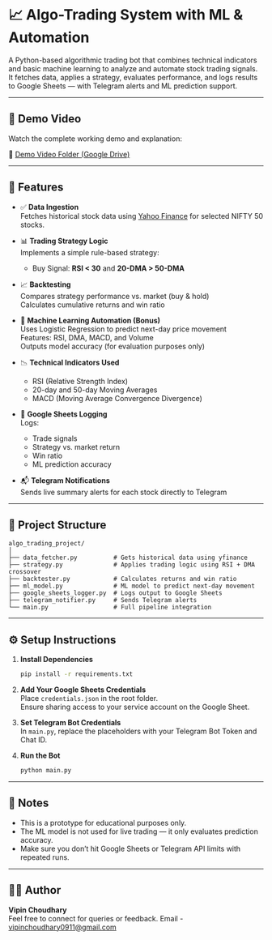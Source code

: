 # 📈 Algo-Trading System with ML & Automation

A Python-based algorithmic trading bot that combines technical indicators and basic machine learning to analyze and automate stock trading signals. It fetches data, applies a strategy, evaluates performance, and logs results to Google Sheets — with Telegram alerts and ML prediction support.

---


## 🎥 Demo Video

Watch the complete working demo and explanation:

🔗 [Demo Video Folder (Google Drive)](https://drive.google.com/drive/folders/1oAbiveaGSjrWqYFZdPBEAeTIwIGDAzZL?usp=sharing)

---

## 🚀 Features

- ✅ **Data Ingestion**  
  Fetches historical stock data using [Yahoo Finance](https://finance.yahoo.com/) for selected NIFTY 50 stocks.

- 📊 **Trading Strategy Logic**  
  Implements a simple rule-based strategy:
  - Buy Signal: **RSI < 30** and **20-DMA > 50-DMA**

- 📈 **Backtesting**  
  Compares strategy performance vs. market (buy & hold)  
  Calculates cumulative returns and win ratio

- 🤖 **Machine Learning Automation (Bonus)**  
  Uses Logistic Regression to predict next-day price movement  
  Features: RSI, DMA, MACD, and Volume  
  Outputs model accuracy (for evaluation purposes only)

- 📉 **Technical Indicators Used**
  - RSI (Relative Strength Index)
  - 20-day and 50-day Moving Averages
  - MACD (Moving Average Convergence Divergence)

- 🧾 **Google Sheets Logging**  
  Logs:
  - Trade signals
  - Strategy vs. market return
  - Win ratio
  - ML prediction accuracy

- 📬 **Telegram Notifications**  
  Sends live summary alerts for each stock directly to Telegram

---

## 🧩 Project Structure

```
algo_trading_project/
│
├── data_fetcher.py          # Gets historical data using yfinance
├── strategy.py              # Applies trading logic using RSI + DMA crossover
├── backtester.py            # Calculates returns and win ratio
├── ml_model.py              # ML model to predict next-day movement
├── google_sheets_logger.py  # Logs output to Google Sheets
├── telegram_notifier.py     # Sends Telegram alerts
└── main.py                  # Full pipeline integration
```

---

## ⚙️ Setup Instructions

1. **Install Dependencies**  
   ```bash
   pip install -r requirements.txt
   ```

2. **Add Your Google Sheets Credentials**  
   Place `credentials.json` in the root folder.  
   Ensure sharing access to your service account on the Google Sheet.

3. **Set Telegram Bot Credentials**  
   In `main.py`, replace the placeholders with your Telegram Bot Token and Chat ID.

4. **Run the Bot**
   ```bash
   python main.py
   ```

---

## 🧠 Notes

- This is a prototype for educational purposes only.
- The ML model is not used for live trading — it only evaluates prediction accuracy.
- Make sure you don’t hit Google Sheets or Telegram API limits with repeated runs.

---

## 🙋‍♂️ Author

**Vipin Choudhary**  
Feel free to connect for queries or feedback.
Email - vipinchoudhary0911@gmail.com
